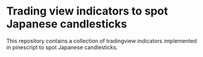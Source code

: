 # Trading view indicators to spot Japanese candlesticks 
This repository contains a collection of tradingview indicators
implemented in pinescript to spot Japanese candlesticks.


